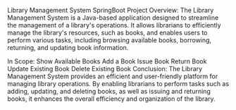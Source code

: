 Library Management System SpringBoot
Project Overview:
The Library Management System is a Java-based application designed to streamline the management of a library's operations. It allows librarians to efficiently manage the library's resources, such as books, and enables users to perform various tasks, including browsing available books, borrowing, returning, and updating book information.

In Scope:
Show Available Books
Add a Book
Issue Book
Return Book
Update Existing Book
Delete Existing Book
Conclusion:
The Library Management System provides an efficient and user-friendly platform for managing library operations. By enabling librarians to perform tasks such as adding, updating, and deleting books, as well as issuing and returning books, it enhances the overall efficiency and organization of the library.
